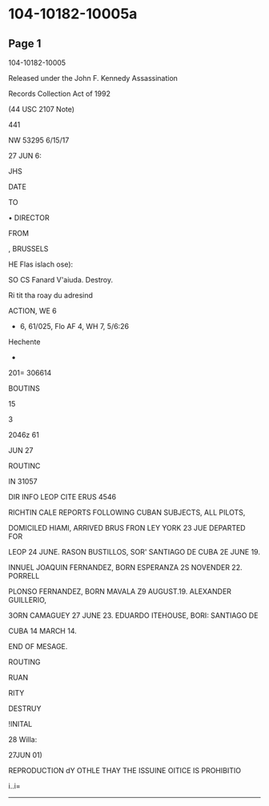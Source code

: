 # 104-10182-10005a

## Page 1

104-10182-10005

Released under the John F. Kennedy Assassination

Records Collection Act of 1992

(44 USC 2107 Note)

441

NW 53295 6/15/17

27 JUN 6:

JHS

DATE

TO

• DIRECTOR

FROM

, BRUSSELS

HE Flas islach ose):

SO CS Fanard V'aiuda. Destroy.

Ri tit tha roay du adresind

ACTION, WE 6

* 6, 61/025, Flo AF 4, WH 7, 5/6:26

Hechente

-

201= 306614

BOUTINS

15

3

2046z 61

JUN 27

ROUTINC

IN 31057

DIR INFO LEOP CITE ERUS 4546

RICHTIN CALE REPORTS FOLLOWING CUBAN SUBJECTS, ALL PILOTS,

DOMICILED HIAMI, ARRIVED BRUS FRON LEY YORK 23 JUE DEPARTED FOR

LEOP 24 JUNE. RASON BUSTILLOS, SOR' SANTIAGO DE CUBA 2E JUNE 19.

INNUEL JOAQUIN FERNANDEZ, BORN ESPERANZA 2S NOVENDER 22. PORRELL

PLONSO FERNANDEZ, BORN MAVALA Z9 AUGUST.19. ALEXANDER GUILLERIO,

3ORN CAMAGUEY 27 JUNE 23. EDUARDO ITEHOUSE, BORI: SANTIAGO DE

CUBA 14 MARCH 14.

END OF MESAGE.

ROUTING

RUAN

RITY

DESTRUY

!INITAL

28 Willa:

27JUN 01)

REPRODUCTION dY OTHLE THAY THE ISSUINE OITICE IS PROHIBITIO

i..i=

---

